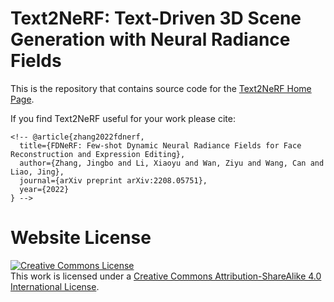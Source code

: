 # Text2NeRF: Text-Driven 3D Scene Generation with Neural Radiance Fields

This is the repository that contains source code for the [Text2NeRF Home Page](https://eckertzhang/text2nerf.github.io/).

If you find Text2NeRF useful for your work please cite:
```
<!-- @article{zhang2022fdnerf,
  title={FDNeRF: Few-shot Dynamic Neural Radiance Fields for Face Reconstruction and Expression Editing},
  author={Zhang, Jingbo and Li, Xiaoyu and Wan, Ziyu and Wang, Can and Liao, Jing},
  journal={arXiv preprint arXiv:2208.05751},
  year={2022}
} -->
```

# Website License
<a rel="license" href="http://creativecommons.org/licenses/by-sa/4.0/"><img alt="Creative Commons License" style="border-width:0" src="https://i.creativecommons.org/l/by-sa/4.0/88x31.png" /></a><br />This work is licensed under a <a rel="license" href="http://creativecommons.org/licenses/by-sa/4.0/">Creative Commons Attribution-ShareAlike 4.0 International License</a>.
